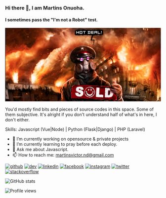 ### Hi there 👋, I am Martins  Onuoha.
#### I sometimes pass the "I'm not a Robot" test.
![I sometimes pass the "I'm not a Robot" test.](https://raw.githubusercontent.com/MartinsOnuoha/MartinsOnuoha/master/Screen%20Shot%202020-07-31%20at%2012.21.36%20PM.png)

You'd mostly find bits and pieces of source codes in this space. Some of them subjective. It's alright if you don't understand half of what's in here, I don't either. 

Skills: Javascript (Vue|Node)  | Python (Flask|Django) | PHP (Laravel) 

- 🔭 I’m currently working on opensource & private projects 
- 🌱 I’m currently learning to pray before each deploy. 
- 💬 Ask me about Javascript. 
- 📫 How to reach me: martinsvictor.nd@gmail.com 


[<img src='https://cdn.jsdelivr.net/npm/simple-icons@3.0.1/icons/github.svg' alt='github' height='20'>](https://github.com/MartinsOnuoha)  [<img src='https://cdn.jsdelivr.net/npm/simple-icons@3.0.1/icons/dev-dot-to.svg' alt='dev' height='20'>](https://dev.to/martinsonuoha)  [<img src='https://cdn.jsdelivr.net/npm/simple-icons@3.0.1/icons/linkedin.svg' alt='linkedin' height='20'>](https://www.linkedin.com/in/victor-onuoha-martins/)  [<img src='https://cdn.jsdelivr.net/npm/simple-icons@3.0.1/icons/facebook.svg' alt='facebook' height='20'>](https://www.facebook.com/phatOnuoha)  [<img src='https://cdn.jsdelivr.net/npm/simple-icons@3.0.1/icons/instagram.svg' alt='instagram' height='20'>](https://www.instagram.com/__renaissancehumanist/)  [<img src='https://cdn.jsdelivr.net/npm/simple-icons@3.0.1/icons/twitter.svg' alt='twitter' height='20'>](https://twitter.com/OnuohaOfficial)  [<img src='https://cdn.jsdelivr.net/npm/simple-icons@3.0.1/icons/stackoverflow.svg' alt='stackoverflow' height='20'>](https://stackoverflow.com/users/6948483/martinsonuoha)  

![GitHub stats](https://github-readme-stats.vercel.app/api?username=MartinsOnuoha&show_icons=true)  

![Profile views](https://gpvc.arturio.dev/MartinsOnuoha)  
